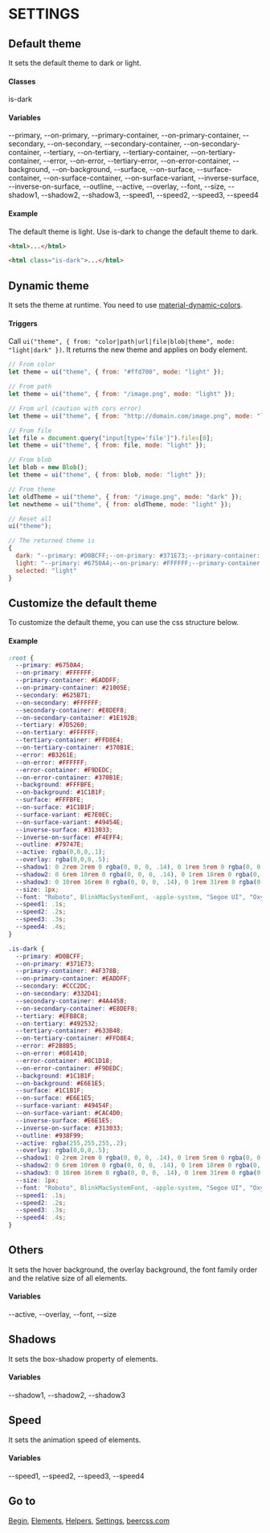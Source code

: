 # SETTINGS

## Default theme

It sets the default theme to dark or light.

#### Classes

is-dark 

#### Variables

--primary, --on-primary, --primary-container, --on-primary-container, --secondary, --on-secondary, --secondary-container, --on-secondary-container, --tertiary, --on-tertiary, --tertiary-container, --on-tertiary-container, --error, --on-error, --tertiary-error, --on-error-container, --background, --on-background, --surface, --on-surface, --surface-container, --on-surface-container, --on-surface-variant, --inverse-surface, --inverse-on-surface, --outline, --active, --overlay, --font, --size, --shadow1, --shadow2, --shadow3, --speed1, --speed2, --speed3, --speed4

#### Example

The default theme is light. Use is-dark to change the default theme to dark.

```html
<html>...</html>

<html class="is-dark">...</html>
```

## Dynamic theme

It sets the theme at runtime. You need to use [material-dynamic-colors](https://www.npmjs.com/package/material-dynamic-colors).

#### Triggers

Call `ui("theme", { from: "color|path|url|file|blob|theme", mode: "light|dark" })`. It returns the new theme and applies on body element.

```js
// From color
let theme = ui("theme", { from: "#ffd700", mode: "light" });

// From path
let theme = ui("theme", { from: "/image.png", mode: "light" });

// From url (caution with cors error)
let theme = ui("theme", { from: "http://domain.com/image.png", mode: "light" });

// From file
let file = document.query("input[type='file']").files[0];
let theme = ui("theme", { from: file, mode: "light" });

// From blob
let blob = new Blob();
let theme = ui("theme", { from: blob, mode: "light" });

// From theme
let oldTheme = ui("theme", { from: "/image.png", mode: "dark" });
let newtheme = ui("theme", { from: oldTheme, mode: "light" });

// Reset all
ui("theme");

// The returned theme is
{
  dark: "--primary: #D0BCFF;--on-primary: #371E73;--primary-container: #4F378B;--on-primary-container: #EADDFF;--secondary: #CCC2DC;--on-secondary: #332D41;--secondary-container: #4A4458;--on-secondary-container: #E8DEF8;--tertiary: #EFB8C8;--on-tertiary: #492532;--tertiary-container: #633B48;--on-tertiary-container: #FFD8E4;--error: #F2B8B5;--on-error: #601410;--error-container: #8C1D18;--on-error-container: #F9DEDC;--background: #1C1B1F;--on-background: #E6E1E5;--surface: #1C1B1F;--on-surface: #E6E1E5;--outline: #938F99;--surface-variant: #49454F;--on-surface-variant: #CAC4D0;--inverse-surface: #E6E1E5;--inverse-on-surface: #313033;--active: rgba(255,255,255,.2);--mode: dark;",
  light: "--primary: #6750A4;--on-primary: #FFFFFF;--primary-container: #EADDFF;--on-primary-container: #21005E;--secondary: #625B71;--on-secondary: #FFFFFF;--secondary-container: #E8DEF8;--on-secondary-container: #1E192B;--tertiary: #7D5260;--on-tertiary: #FFFFFF;--tertiary-container: #FFD8E4;--on-tertiary-container: #370B1E;--error: #B3261E;--on-error: #FFFFFF;--error-container: #F9DEDC;--on-error-container: #370B1E;--background: #FFFBFE;--on-background: #1C1B1F;--surface: #FFFBFE;--on-surface: #1C1B1F;--outline: #79747E;--surface-variant: #E7E0EC;--on-surface-variant: #49454E;--inverse-surface: #313033;--inverse-on-surface: #F4EFF4;--active: rgba(0,0,0,.1);--mode: light;",
  selected: "light"
}
```

## Customize the default theme

To customize the default theme, you can use the css structure below.

#### Example

```css
:root {
  --primary: #6750A4;
  --on-primary: #FFFFFF;
  --primary-container: #EADDFF;
  --on-primary-container: #21005E;
  --secondary: #625B71;
  --on-secondary: #FFFFFF;
  --secondary-container: #E8DEF8;
  --on-secondary-container: #1E192B;
  --tertiary: #7D5260;
  --on-tertiary: #FFFFFF;
  --tertiary-container: #FFD8E4;
  --on-tertiary-container: #370B1E;
  --error: #B3261E;
  --on-error: #FFFFFF;
  --error-container: #F9DEDC;
  --on-error-container: #370B1E;
  --background: #FFFBFE;
  --on-background: #1C1B1F;
  --surface: #FFFBFE;
  --on-surface: #1C1B1F;
  --surface-variant: #E7E0EC;
  --on-surface-variant: #49454E;
  --inverse-surface: #313033;
  --inverse-on-surface: #F4EFF4;
  --outline: #79747E;
  --active: rgba(0,0,0,.1);
  --overlay: rgba(0,0,0,.5);
  --shadow1: 0 2rem 2rem 0 rgba(0, 0, 0, .14), 0 1rem 5rem 0 rgba(0, 0, 0, .12), 0 3rem 1rem -2rem rgba(0, 0, 0, .2);
  --shadow2: 0 6rem 10rem 0 rgba(0, 0, 0, .14), 0 1rem 18rem 0 rgba(0, 0, 0, .12), 0 3rem 5rem -1rem rgba(0, 0, 0, .3);
  --shadow3: 0 10rem 16rem 0 rgba(0, 0, 0, .14), 0 1rem 31rem 0 rgba(0, 0, 0, .12), 0 3rem 9rem 0rem rgba(0, 0, 0, .4);
  --size: 1px;
  --font: "Roboto", BlinkMacSystemFont, -apple-system, "Segoe UI", "Oxygen", "Ubuntu", "Cantarell", "Fira Sans", "Droid Sans", "Helvetica Neue", "Helvetica", "Arial", sans-serif;
  --speed1: .1s;
  --speed2: .2s;
  --speed3: .3s;
  --speed4: .4s;
}

.is-dark {
  --primary: #D0BCFF;
  --on-primary: #371E73;
  --primary-container: #4F378B;
  --on-primary-container: #EADDFF;
  --secondary: #CCC2DC;
  --on-secondary: #332D41;
  --secondary-container: #4A4458;
  --on-secondary-container: #E8DEF8;
  --tertiary: #EFB8C8;
  --on-tertiary: #492532;
  --tertiary-container: #633B48;
  --on-tertiary-container: #FFD8E4;
  --error: #F2B8B5;
  --on-error: #601410;
  --error-container: #8C1D18;
  --on-error-container: #F9DEDC;
  --background: #1C1B1F;
  --on-background: #E6E1E5;
  --surface: #1C1B1F;
  --on-surface: #E6E1E5;
  --surface-variant: #49454F;
  --on-surface-variant: #CAC4D0;
  --inverse-surface: #E6E1E5;
  --inverse-on-surface: #313033;
  --outline: #938F99;
  --active: rgba(255,255,255,.2);
  --overlay: rgba(0,0,0,.5);
  --shadow1: 0 2rem 2rem 0 rgba(0, 0, 0, .14), 0 1rem 5rem 0 rgba(0, 0, 0, .12), 0 3rem 1rem -2rem rgba(0, 0, 0, .2);
  --shadow2: 0 6rem 10rem 0 rgba(0, 0, 0, .14), 0 1rem 18rem 0 rgba(0, 0, 0, .12), 0 3rem 5rem -1rem rgba(0, 0, 0, .3);
  --shadow3: 0 10rem 16rem 0 rgba(0, 0, 0, .14), 0 1rem 31rem 0 rgba(0, 0, 0, .12), 0 3rem 9rem 0rem rgba(0, 0, 0, .4);
  --size: 1px;
  --font: "Roboto", BlinkMacSystemFont, -apple-system, "Segoe UI", "Oxygen", "Ubuntu", "Cantarell", "Fira Sans", "Droid Sans", "Helvetica Neue", "Helvetica", "Arial", sans-serif;
  --speed1: .1s;
  --speed2: .2s;
  --speed3: .3s;
  --speed4: .4s;
}
```

## Others

It sets the hover background, the overlay background, the font family order and the relative size of all elements.

#### Variables

--active, --overlay, --font, --size

## Shadows

It sets the box-shadow property of elements.

#### Variables

--shadow1, --shadow2, --shadow3

## Speed

It sets the animation speed of elements.

#### Variables

--speed1, --speed2, --speed3, --speed4

## Go to
[Begin](https://github.com/beercss/beercss/blob/main/docs/INDEX.md), [Elements](https://github.com/beercss/beercss/blob/main/docs/ELEMENTS.md), [Helpers](https://github.com/beercss/beercss/blob/main/docs/HELPERS.md), [Settings](https://github.com/beercss/beercss/blob/main/docs/SETTINGS.md), [beercss.com](https://www.beercss.com)